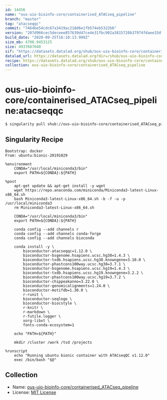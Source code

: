 ```yaml
---
id: 14456
name: "ous-uio-bioinfo-core/containerised_ATACseq_pipeline"
branch: "master"
tag: "atacseqqc"
commit: "7464be54cdc67a3419ac218d6e1fb574eb5322b6"
version: "207d966cec5deceee857639d47ce4e31fbc902a3815720b37974fdaee33dfadb"
build_date: "2020-09-25T16:10:13.999Z"
size_mb: 4708.9453125
size: 4937687040
sif: "https://datasets.datalad.org/shub/ous-uio-bioinfo-core/containerised_ATACseq_pipeline/atacseqqc/2020-09-25-7464be54-207d966c/207d966cec5deceee857639d47ce4e31fbc902a3815720b37974fdaee33dfadb.sif"
datalad_url: https://datasets.datalad.org?dir=/shub/ous-uio-bioinfo-core/containerised_ATACseq_pipeline/atacseqqc/2020-09-25-7464be54-207d966c/
recipe: https://datasets.datalad.org/shub/ous-uio-bioinfo-core/containerised_ATACseq_pipeline/atacseqqc/2020-09-25-7464be54-207d966c/Singularity
collection: ous-uio-bioinfo-core/containerised_ATACseq_pipeline
---
```


# ous-uio-bioinfo-core/containerised_ATACseq_pipeline:atacseqqc

```bash
$ singularity pull shub://ous-uio-bioinfo-core/containerised_ATACseq_pipeline:atacseqqc
```

## Singularity Recipe

```singularity
Bootstrap: docker
From: ubuntu:bionic-20191029

%environment
	CONDA="/usr/local/miniconda3/bin"
	export PATH=${CONDA}:${PATH}

%post
	apt-get update && apt-get install -y wget
	wget https://repo.anaconda.com/miniconda/Miniconda3-latest-Linux-x86_64.sh
	bash Miniconda3-latest-Linux-x86_64.sh -b -f -u -p /usr/local/miniconda3
	rm Miniconda3-latest-Linux-x86_64.sh

	CONDA="/usr/local/miniconda3/bin"
	export PATH=${CONDA}:${PATH}

	conda config --add channels r
	conda config --add channels conda-forge
	conda config --add channels bioconda 

	conda install -y \
		bioconductor-atacseqqc=1.12.0 \
		bioconductor-bsgenome.hsapiens.ucsc.hg38=1.4.3 \
		bioconductor-txdb.hsapiens.ucsc.hg38.knowngene=3.10.0 \
		bioconductor-phastcons100way.ucsc.hg38=3.7.1 \
		bioconductor-bsgenome.hsapiens.ucsc.hg19=1.4.3 \
		bioconductor-txdb.hsapiens.ucsc.hg19.knowngene=3.2.2 \
		bioconductor-phastcons100way.ucsc.hg19=3.7.2 \
		bioconductor-chippeakanno=3.22.0 \
		bioconductor-genomicalignments=1.24.0 \
		bioconductor-motifdb=1.30.0 \
		r-runit \
		bioconductor-seqlogo \
		bioconductor-biocstyle \
		r-knitr \
		r-markdown \
		r-futile.logger \
		xorg-libxt \
		fonts-conda-ecosystem=1
            
	echo "PATH=${PATH}"            

	mkdir /cluster /work /tsd /projects

%runscript
	echo "Running ubuntu bionic container with ATACseqQC v1.12.0"
	exec /bin/bash "$@"
```

## Collection

 - Name: [ous-uio-bioinfo-core/containerised_ATACseq_pipeline](https://github.com/ous-uio-bioinfo-core/containerised_ATACseq_pipeline)
 - License: [MIT License](https://api.github.com/licenses/mit)

